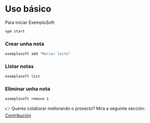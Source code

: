 # Uso básico

Para iniciar ExemploSoft:

```bash
npm start
```

### Crear unha nota
```bash
exemplosoft add "Mercar leite"
```

### Listar notas
```bash
exemplosoft list
```

### Eliminar unha nota
```bash
exemplosoft remove 1
```

👉 Queres colaborar mellorando o proxecto? Mira a seguinte sección: [Contribución](04-contribucion.md)
